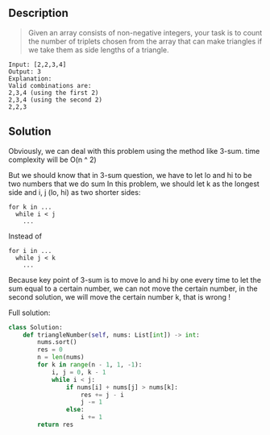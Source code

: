 ## Description
>Given an array consists of non-negative integers, your task is to count the number of triplets chosen from the array that can make triangles if we take them as side lengths of a triangle.

```
Input: [2,2,3,4]
Output: 3
Explanation:
Valid combinations are: 
2,3,4 (using the first 2)
2,3,4 (using the second 2)
2,2,3
```

## Solution

Obviously, we can deal with this problem using the method like 3-sum.
time complexity will be O(n ^ 2)

But we should know that in 3-sum question, we have to let lo and hi to be two numbers that we do sum
In this problem, we should let k as the longest side and i, j (lo, hi) as two shorter sides:
```
for k in ...
  while i < j
    ...
```
Instead of 
```
for i in ...
  while j < k
    ...
```
Because key point of 3-sum is to move lo and hi by one every time to let the sum equal to a certain number, we can not move the certain number, in the second solution, we will move the certain number k, that is wrong !

Full solution:
```python
class Solution:
    def triangleNumber(self, nums: List[int]) -> int:
        nums.sort()
        res = 0
        n = len(nums)
        for k in range(n - 1, 1, -1):
            i, j = 0, k - 1
            while i < j:
                if nums[i] + nums[j] > nums[k]:
                    res += j - i
                    j -= 1
                else:
                    i += 1
        return res
```
